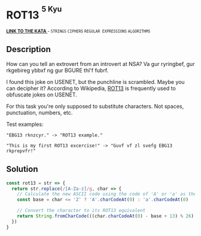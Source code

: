 <h1>ROT13 <sup><sup>5 Kyu</sup></sup></h1>

<sup>
  <a href="https://www.codewars.com/kata/52223df9e8f98c7aa7000062">
    <strong>LINK TO THE KATA</strong>
  </a> - <code>STRINGS</code> <code>CIPHERS</code> <code>REGULAR EXPRESSIONS</code> <code>ALGORITHMS</code>
</sup>

## Description

How can you tell an extrovert from an introvert at NSA?
Va gur ryringbef, gur rkgebireg ybbxf ng gur BGURE thl'f fubrf.

I found this joke on USENET, but the punchline is scrambled. Maybe you can decipher it?
According to Wikipedia, [ROT13](https://en.wikipedia.org/wiki/ROT13) is frequently used to obfuscate jokes on USENET.

For this task you're only supposed to substitute characters. Not spaces, punctuation, numbers, etc.

Test examples:

```
"EBG13 rknzcyr." -> "ROT13 example."

"This is my first ROT13 excercise!" -> "Guvf vf zl svefg EBG13 rkprepvfr!"
```

## Solution

```javascript
const rot13 = str => {
  return str.replace(/[A-Za-z]/g, char => {
    // Calculate the new ASCII code using the code of 'A' or 'a' as the base, depending on the case
    const base = char <= 'Z' ? 'A'.charCodeAt(0) : 'a'.charCodeAt(0)

    // Convert the character to its ROT13 equivalent
    return String.fromCharCode(((char.charCodeAt(0) - base + 13) % 26) + base)
  })
}
```
